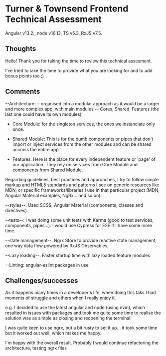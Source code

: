 # Turner & Townsend Frontend Technical Assessment

Angular v13.2., node v16.13, TS v5.3, RxJS v7.5.

## Thoughts

Hello! Thank you for taking the time to review this technical assesment.

I've tried to take the time to provide what you are looking for and to add bonus points too ;)

## Comments

--Architecture--: organised into a modular approach as it would be a larger and more complex app, with main modules -- Cores, Shared, Features (the last one could have its own modules)

- Core Module: for the singleton services, the ones we instanciate only once.

- Shared Module: This is for the dumb components or pipes that don't import or inject services from the other modules and can be shared accross the entire app.

- Features: Here is the place for every independent feature or 'page' of our application. They rely on services from Core Module and components from Shared Module.

Regarding guidelines, best practices and approaches, I try to follow simple markup and HTML5 standards and patterns I see on generic resources like MDN, or specific frameworks/libraries I use in that particular project (MDN, Angular Material examples, NgRx... and so on).

--styles--: Used SCSS, Angular Material (components, classes and directives)

--tests--: I was doing some unit tests with Karma (good to test services, components, pipes...). I would use Cypress for E2E if I have some more time.

--state management--: Ngrx Store to provide reactive state management, one way data flow powered by RxJS Observables.

--Lazy loading--: Faster startup time with lazy loaded feature modules

--Linting: angular-eslint packages in use

## Challenges/successes

As it happens many times in a developer's life, when doing this taks I had moments of struggle and others when I really enjoy it.

e.g. I decided to use the latest angular and node (using nvm), which resulted in issues with packages and took me quite some time to realise the solution was as simple as closing and reopening the terminal!

I was quite keen to use ngrx, but a bit rusty to set it up... it took some time but it worked out well, which makes me happy.

I'm happy with the overall result. Probably I would continue refactoring the architecture, testing ngrx files
